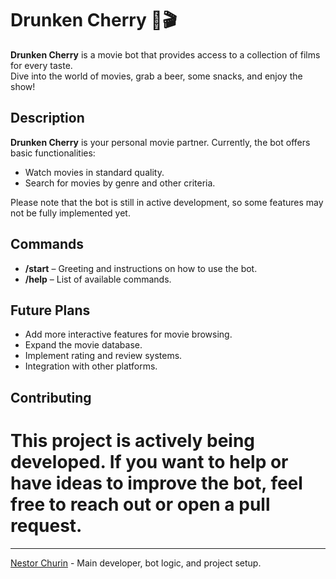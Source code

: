 # Drunken Cherry 🍒🎬

**Drunken Cherry** is a movie bot that provides access to a collection of films for every taste.  
Dive into the world of movies, grab a beer, some snacks, and enjoy the show!

## Description

**Drunken Cherry** is your personal movie partner. Currently, the bot offers basic functionalities:
- Watch movies in standard quality.
- Search for movies by genre and other criteria.

Please note that the bot is still in active development, so some features may not be fully implemented yet.

## Commands

- **/start** – Greeting and instructions on how to use the bot.
- **/help** – List of available commands.

## Future Plans

- Add more interactive features for movie browsing.
- Expand the movie database.
- Implement rating and review systems.
- Integration with other platforms.

## Contributing

# This project is actively being developed. If you want to help or have ideas to improve the bot, feel free to reach out or open a pull request.

---

[Nestor Churin](https://t.me/nestor_churin) - Main developer, bot logic, and project setup.
